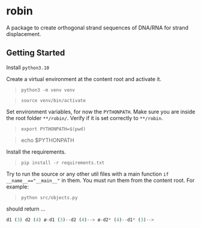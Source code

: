 # robin
A package to create orthogonal strand sequences of DNA/RNA for strand displacement. 

## Getting Started

Install `python3.10`

Create a virtual environment at the content root and activate it.  

> `python3 -m venv venv`

> `source venv/bin/activate`

Set environment variables, for now the `PYTHONPATH`. Make sure you are inside the root folder `**/robin/`.
Verify if it is set correctly to `**/robin`. 

> `export PYTHONPATH=$(pwd)`

> echo $PYTHONPATH 

Install the requirements.

> `pip install -r requirements.txt`

Try to run the source or any other util files with a main function `if __name__=="__main__"` in them. You must run them from the content root. 
For example: 

> `python src/objects.py`

should return ... 
```python
d1 (3) d2 (4) ø-d1 (3)--d2 (4)--> ø-d2* (4)--d1* (3)-->
```
